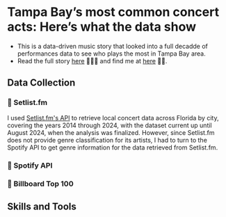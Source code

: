# Tampa Bay’s most common concert acts: Here’s what the data show

- This is a data-driven music story that looked into a full decadde of performances data to see who plays the most in Tampa Bay area.
- Read the full story [here](https://luyi-eve.github.io/fl-abortion-costs/) 🎵🎸🎹 and find me at [here](https://www.tampabay.com/author/eve-lu/) 🐝✨.

## Data Collection

### 🎵 Setlist.fm
I used [Setlist.fm's API](https://api.setlist.fm/docs/1.0/index.html) to retrieve local concert data across Florida by city, covering the years 2014 through 2024, with the dataset current up until August 2024, when the analysis was finalized. However, since Setlist.fm does not provide genre classification for its artists, I had to turn to the Spotify API to get genre information for the data retrieved from Setlist.fm.

### 🎵 Spotify API


### 🎵 Billboard Top 100


## Skills and Tools
